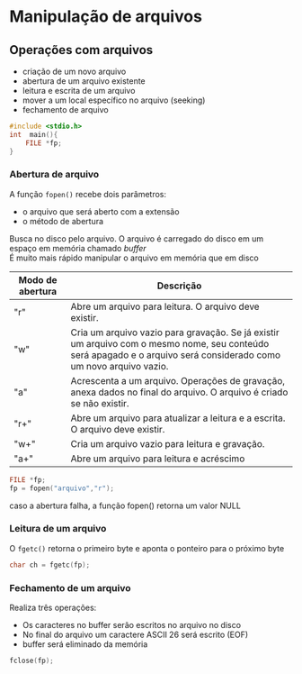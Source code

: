 # Manipulação de arquivos
## Operações com arquivos
* criação de um novo arquivo
* abertura de um arquivo existente
* leitura e escrita de um arquivo
* mover a um local específico no arquivo (seeking)
* fechamento de arquivo

```c
#include <stdio.h>
int  main(){
    FILE *fp;
}
```
### Abertura de arquivo
A função `fopen()` recebe dois parâmetros:
* o arquivo que será aberto com a extensão
* o método de abertura

Busca no disco pelo arquivo. O arquivo é carregado do disco em um espaço em memória chamado *buffer*<br>
É muito mais rápido manipular o arquivo em memória que em disco

| Modo de abertura | Descrição |
| --------- | --------- |
| "r" | Abre um arquivo para leitura. O arquivo deve existir. |
| "w" | Cria um arquivo vazio para gravação. Se já existir um arquivo com o mesmo nome, seu conteúdo será apagado e o arquivo será considerado como um novo arquivo vazio. |
| "a" | Acrescenta a um arquivo. Operações de gravação, anexa dados no final do arquivo. O arquivo é criado se não existir. |
| "r+" | Abre um arquivo para atualizar a leitura e a escrita. O arquivo deve existir. |
| "w+" | Cria um arquivo vazio para leitura e gravação. |
| "a+" | Abre um arquivo para leitura e acréscimo |

```c
FILE *fp;
fp = fopen("arquivo","r");
```
caso a abertura falha, a função fopen() retorna um valor NULL

### Leitura de um arquivo
O `fgetc()` retorna o primeiro byte e aponta o ponteiro para o próximo byte
```c
char ch = fgetc(fp);
```
### Fechamento de um arquivo
Realiza três operações:
* Os caracteres no buffer serão escritos no arquivo no disco
* No final do arquivo um caractere ASCII 26 será escrito (EOF)
* buffer será eliminado da memória
```c
fclose(fp);
```
